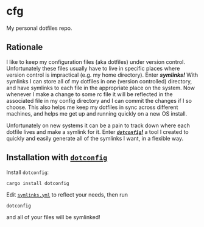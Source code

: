 # cfg

My personal dotfiles repo.

## Rationale

I like to keep my configuration files (aka dotfiles) under version control. Unfortunately these
files usually have to live in specific places where version control is impractical (e.g. my home
directory). Enter ***symlinks!*** With symlinks I can store all of my dotfiles in one (version
controlled) directory, and have symlinks to each file in the appropriate place on the system. Now
whenever I make a change to some rc file it will be reflected in the associated file in my config
directory and I can commit the changes if I so choose. This also helps me keep my dotfiles in sync
across different machines, and helps me get up and running quickly on a new OS install.

Unfortunately on new systems it can be a pain to track down where each dotfile lives and make a
symlink for it. Enter [***`dotconfig`!***][`dotconfig`] a
tool I created to quickly and easily generate all of the symlinks I want, in a flexible way.

## Installation with [`dotconfig`]

Install `dotconfig`:
```
cargo install dotconfig
```
Edit [`symlinks.yml`] to reflect your needs, then run
```
dotconfig
```
and all of your files will be symlinked!


[`dotconfig`]: https://github.com/mfdorst/dotconfig
[`symlinks.yml`]: https://github.com/mfdorst/cfg/blob/master/symlinks.yml
